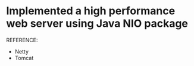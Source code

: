 # Implemented a high performance web server using Java NIO package








REFERENCE:
- Netty
- Tomcat
